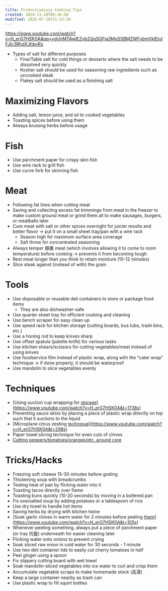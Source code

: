 ```yaml
---
title: ProductiveLazy Cooking Tips
created: 2024-11-18T09:16:50
modified: 2025-07-16T21:23:30
---
```


<https://www.youtube.com/watch?v=H_erG7HSK0A&pp=ygUnMTAwIEZvb2QgSGFja3MgSSBMZWFybmVkIEluIFJlc3RhdXJhbnRz>

* Types of salt for different purposes
	* Fine/Table salt for cold things or desserts where the salt needs to be dissolved very quickly
	* Kosher salt should be used for seasoning raw ingredients such as uncooked steak
	* Flakey salt should be used as a finishing salt

# Maximizing Flavors

* Adding salt, lemon juice, and oil to cooked vegetables
* Toasting spices before using them
* Always bruising herbs before usage

# Fish

* Use parchment paper for crispy skin fish
* Use wire rack to grill fish
* Use curve fork for skinning fish

# Meat

* Following fat lines when cutting meat
* Saving and collecting excess fat trimmings from meat in the freezer to make custom ground meat or grind them all to make sausages, burgers, or meatballs later
* Cure meat with salt or other spices overnight for juicier results and better flavor → put it on a small sheet tray/pan with a wire rack
	* Season high for maximum surface area coverage
	* Salt throw for concentrated seasoning
* Always temper 靜置 meat (which involves allowing it to come to room temperature) before cooking → prevents it from becoming tough
* Rest meat longer than you think to retain moisture (10-12 minutes)
* Slice steak against (instead of with) the grain

# Tools

* Use disposable or reusable deli containers to store or package food items
	* They are also dishwasher-safe
* Use quarter sheet tray for efficient cooking and cleaning
* Use bench scraper for easy clean up
* Use speed rack for kitchen storage (cutting boards, bus tubs, trash bins, etc.)
* Use a honing rod to keep knives sharp
* Use offset spatula (palette knife) for various tasks
* Use kitchen shears/scissors for cutting vegetables/meat instead of using knives
* Use foodservice film instead of plastic wrap, along with the “cater wrap” technique → if done properly, it should be waterproof
* Use mandolin to slice vegetables evenly

# Techniques

* [Using suction cup wrapping for [storage](https://www.youtube.com/watch?v=H_erG7HSK0A&t=1738s)](<https://www.youtube.com/watch?v=H_erG7HSK0A&t=1738s>)
* Preventing sauce skins by placing a piece of plastic wrap directly on top such that it suctions to the liquid
* [Microplane citrus zesting [technique](https://www.youtube.com/watch?v=H_erG7HSK0A&t=298s)](<https://www.youtube.com/watch?v=H_erG7HSK0A&t=298s>)
* Paper towel slicing technique for even cuts of chives
* [Cutting peppers/tomatoes/oranges/etc. around core](https://www.youtube.com/watch?v=H_erG7HSK0A&t=419s)

# Tricks/Hacks

* Freezing soft cheese 15-30 minutes before grating
* Thickening soup with breadcrumbs
* Testing heat of pan by flicking water into it
* Toasting tacos directly over flame
* Toasting buns quickly (10-20 seconds) by moving in a buttered pan
* Fix oversalted soup by adding potatoes or a tablespoon of rice
* Use dry towel to handle hot items
* Saving herbs by drying with kitchen twine
* [Soak garlic cloves in warm water for 2 minutes before peeling [them](https://www.youtube.com/watch?v=H_erG7HSK0A&t=105s)](<https://www.youtube.com/watch?v=H_erG7HSK0A&t=105s>)
* Whenever peeling something, always put a piece of parchment paper (or tray 托盤) underneath for easier cleaning later
* Flicking water onto onions to prevent crying
* Soak sliced raw onion in cold water for 30 seconds - 1 minute
* Use two deli container lids to easily cut cherry tomatoes in half
* Peel ginger using a spoon
* Fix slippery cutting board with wet towel
* Soak mandolin-sliced vegetables into ice water to curl and crisp them
* Accumulate vegetable scraps to make homemade stock (高湯)
* Keep a large container nearby as trash can
* Use plastic wrap to fill squirt bottles
